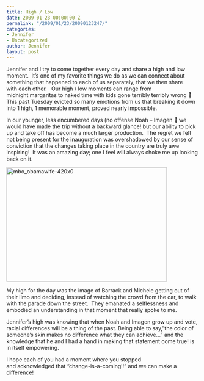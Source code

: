 ```yaml
---
title: High / Low
date: 2009-01-23 00:00:00 Z
permalink: "/2009/01/23/20090123247/"
categories:
- Jennifer
- Uncategorized
author: Jennifer
layout: post
---
```


Jennifer and I try to come together every day and share a high and low moment.  It&#8217;s one of my favorite things we do as we can connect about something that happened to each of us separately, that we then share with each other.   Our high / low moments can range from midnight margaritas to naked time with kids gone terribly terribly wrong 🙂 This past Tuesday evicted so many emotions from us that breaking it down into 1 high, 1 memorable moment, proved nearly impossible.

In our younger, less encumbered days (no offense Noah &#8211; Imagen 🙂 we would have made the trip without a backward glance! but our ability to pick up and take off has become a much larger production.  The regret we felt not being present for the inauguration was overshadowed by our sense of conviction that the changes taking place in the country are truly awe inspiring!  It was an amazing day; one I feel will always choke me up looking back on it.

<img class="alignleft size-full wp-image-252" title="mbo_obamawife-420x0" src="http://www.madcitythree.com/wp-content/uploads/2009/01/mbo_obamawife-420x0.jpg" alt="mbo_obamawife-420x0" width="420" height="300" />

My high for the day was the image of Barrack and Michele getting out of their limo and deciding, instead of watching the crowd from the car, to walk with the parade down the street.  They emanated a selflessness and embodied an understanding in that moment that really spoke to me.

Jennifer&#8217;s high was knowing that when Noah and Imagen grow up and vote, racial differences will be a thing of the past. Being able to say,&#8221;the color of someone&#8217;s skin makes no difference what they can achieve&#8230;&#8221; and the knowledge that he and I had a hand in making that statement come true! is in itself empowering.

I hope each of you had a moment where you stopped and acknowledged that &#8220;change-is-a-coming!!&#8221; and we can make a difference!
